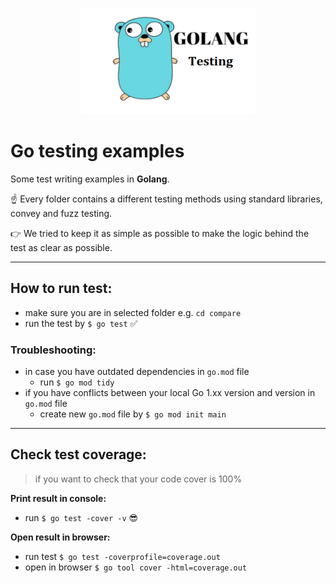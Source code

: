 <p align="center">
    <img src="icon.png" width="280" height="170">
</p>

# Go testing examples
Some test writing examples in **Golang**.

☝️ Every folder contains a different testing methods using standard libraries, convey and fuzz testing.

👉 We tried to keep it as simple as possible to make the logic behind the test as clear as possible.

-----

## How to run test:
- make sure you are in selected folder e.g. `cd compare`
- run the test by `$ go test` ✅

### Troubleshooting:
- in case you have outdated dependencies in `go.mod` file
  - run `$ go mod tidy`
- if you have conflicts between your local Go 1.xx version and version in `go.mod` file
  - create new `go.mod` file by `$ go mod init main`

-----

## Check test coverage:
> if you want to check that your code cover is 100%

**Print result in console:**
- run `$ go test -cover -v` 😎

**Open result in browser:**
- run test `$ go test -coverprofile=coverage.out`
- open in browser `$ go tool cover -html=coverage.out`